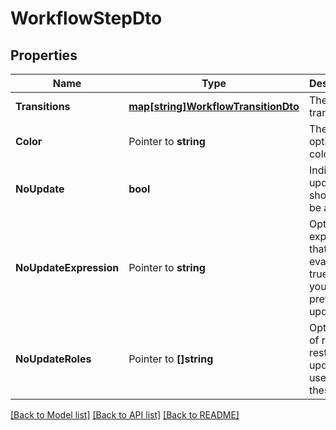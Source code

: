 # WorkflowStepDto

## Properties

Name | Type | Description | Notes
------------ | ------------- | ------------- | -------------
**Transitions** | [**map[string]WorkflowTransitionDto**](WorkflowTransitionDto.md) | The transitions. | 
**Color** | Pointer to **string** | The optional color. | [optional] 
**NoUpdate** | **bool** | Indicates if updates should not be allowed. | [optional] 
**NoUpdateExpression** | Pointer to **string** | Optional expression that must evaluate to true when you want to prevent updates. | [optional] 
**NoUpdateRoles** | Pointer to **[]string** | Optional list of roles to restrict the updates for users with these roles. | [optional] 

[[Back to Model list]](../README.md#documentation-for-models) [[Back to API list]](../README.md#documentation-for-api-endpoints) [[Back to README]](../README.md)


